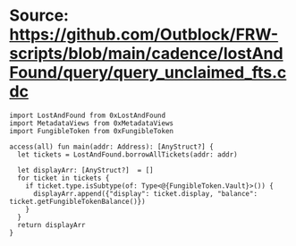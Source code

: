 # Source: https://github.com/Outblock/FRW-scripts/blob/main/cadence/lostAndFound/query/query_unclaimed_fts.cdc

```
import LostAndFound from 0xLostAndFound
import MetadataViews from 0xMetadataViews
import FungibleToken from 0xFungibleToken

access(all) fun main(addr: Address): [AnyStruct?] {
  let tickets = LostAndFound.borrowAllTickets(addr: addr)
  
  let displayArr: [AnyStruct?]  = []
  for ticket in tickets {
    if ticket.type.isSubtype(of: Type<@{FungibleToken.Vault}>()) { 
      displayArr.append({"display": ticket.display, "balance": ticket.getFungibleTokenBalance()})
    }
  }
  return displayArr
}
```